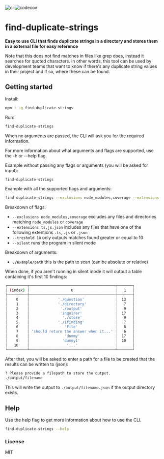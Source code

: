![ci](https://github.com/erwinheitzman/find-duplicate-strings/workflows/ci/badge.svg)
![codecov](https://codecov.io/gh/erwinheitzman/find-duplicate-strings/branch/master/graph/badge.svg)

# find-duplicate-strings

**Easy to use CLI that finds duplicate strings in a directory and stores them in a external file for easy reference**

Note that this does not find matches in files like grep does, instead it searches for quoted characters. In other words, this tool can be used by development teams that want to know if there's any duplicate string values in their project and if so, where these can be found.

## Getting started

Install:

```bash
npm i -g find-duplicate-strings
```

Run:

```bash
find-duplicate-strings
```

When no arguments are passed, the CLI will ask you for the required information.

For more information about what arguments and flags are supported, use the -h or --help flag.

Example without passing any flags or arguments (you will be asked for input):

```bash
find-duplicate-strings
```

Example with all the supported flags and arguments:

```bash
find-duplicate-strings --exclusions node_modules,coverage --extensions ts,js,json --treshold 10 --silent ./example/path
```

Breakdown of flags:

- `--exclusions node_modules,coverage` excludes any files and directories matching `node_modules` or `coverage`
- `--extensions ts,js,json` includes any files that have one of the following extentions `.ts`, `.js` or `.json`
- `--treshold 10` only outputs matches found greater or equal to 10
- `--silent` runs the program in silent mode

Breakdown of arguments:

- `./example/path` this is the path to scan (can be absolute or relative)

When done, if you aren't running in silent mode it will output a table containing it's first 10 findings:

```bash
┌─────────┬───────────────────────────────────────┬───────┐
│ (index) │                   0                   │   1   │
├─────────┼───────────────────────────────────────┼───────┤
│    0    │             './question'              │  13   │
│    1    │             './directory'             │   7   │
│    2    │              './output'               │   9   │
│    3    │              'inquirer'               │  17   │
│    4    │               './store'               │   9   │
│    5    │             './ifinding'              │   7   │
│    6    │                'File'                 │   8   │
│    7    │ 'should return the answer when it...' │   6   │
│    8    │                'dummy'                │  17   │
│    9    │               'dummy1'                │  10   │
│   10    │                 '...'                 │       │
└─────────┴───────────────────────────────────────┴───────┘
```

After that, you will be asked to enter a path for a file to be created that the results can be written to (json):

```bash
? Please provide a filepath to store the output.
./output/filename
```

This will write the output to `./output/filename.json` if the output directory exists.

## Help

Use the help flag to get more information about how to use the CLI.

```bash
find-duplicate-strings --help
```

### License

MIT
